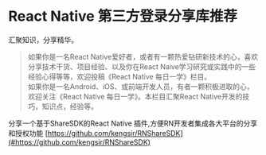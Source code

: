 
# React Native 第三方登录分享库推荐 

汇聚知识，分享精华。  
>如果你是一名React Native爱好者，或者有一颗热爱钻研新技术的心，喜欢分享技术干货、项目经验、以及你在React Naive学习研究或实践中的一些经验心得等等，欢迎投稿《React Native 每日一学》栏目。   
如果你是一名Android、iOS、或前端开发人员，有者一颗积极进取的心，欢迎关注《React Native 每日一学》。本栏目汇聚React Native开发的技巧，知识点，经验等。  

分享一个基于ShareSDK的React Native 插件,方便RN开发者集成各大平台的分享和授权功能 [https://github.com/kengsir/RNShareSDK](#https://github.com/kengsir/RNShareSDK)

